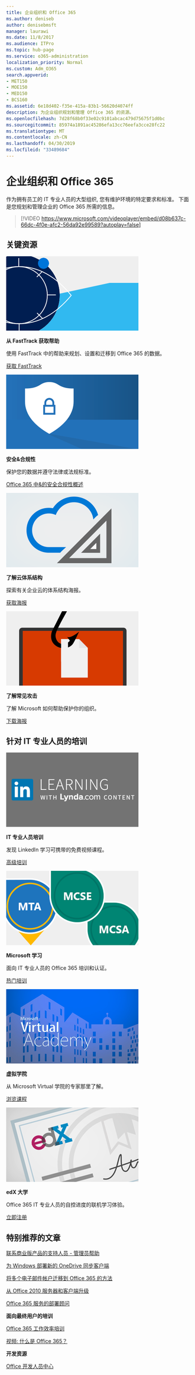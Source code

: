 ```yaml
---
title: 企业组织和 Office 365
ms.author: deniseb
author: denisebmsft
manager: laurawi
ms.date: 11/8/2017
ms.audience: ITPro
ms.topic: hub-page
ms.service: o365-administration
localization_priority: Normal
ms.custom: Adm_O365
search.appverid:
- MET150
- MOE150
- MED150
- BCS160
ms.assetid: 6e18d402-f35e-415a-83b1-56620d4074ff
description: 为企业组织规划和管理 Office 365 的资源。
ms.openlocfilehash: 7d28f68b0f33e02c9101abcac479d75675f1d0bc
ms.sourcegitcommit: 85974a1891ac45286efa13cc76eefa3cce28fc22
ms.translationtype: MT
ms.contentlocale: zh-CN
ms.lasthandoff: 04/30/2019
ms.locfileid: "33489684"
---
```

# <a name="enterprise-organizations-and-office-365"></a>企业组织和 Office 365

作为拥有员工的 IT 专业人员的大型组织, 您有维护环境的特定要求和标准。 下面是您规划和管理企业的 Office 365 所需的信息。
  

> [!VIDEO https://www.microsoft.com/videoplayer/embed/d08b637c-66dc-4f0e-afc2-56da92e99589?autoplay=false]
  
## <a name="key-resources"></a>关键资源

![构想的 FastTrack 符号](media/263443cf-d8bd-460b-ac46-a08323551f3f.png)
  
 **从 FastTrack 获取帮助**
  
使用 FastTrack 中的帮助来规划、设置和迁移到 Office 365 的数据。
  
[获取 FastTrack](https://go.microsoft.com/fwlink/?linkid=238431)
  
![安全性和合规性符号](media/f96c2cdf-d151-4f44-bb11-20bb7f366a21.png)
  
 **安全&amp;合规性**
  
保护您的数据并遵守法律或法规标准。
  
[Office 365 中&amp;的安全合规性概述](https://support.office.com/article/dcb83b2c-ac66-4ced-925d-50eb9698a0b2)
  
![云和体系结构符号](media/2850ac8d-4c99-4825-869e-83724c4ef54e.png)
  
 **了解云体系结构**
  
探索有关企业云的体系结构海报。
  
[获取海报](https://aka.ms/cloudarch)
  
[![鱼钩在屏幕上 snagging 文档 (网络钓鱼攻击)](media/dc32a996-623a-400c-9b7a-ed1b89a56948.png)](https://aka.ms/commonattacks)
  
 **了解常见攻击**
  
了解 Microsoft 如何帮助保护你的组织。
  
[下载海报](https://aka.ms/commonattacks)
  
## <a name="training-for-it-pros"></a>针对 IT 专业人员的培训

![来自 LinkedIn 学习的 IT 专业人员培训](media/b951eac7-9d99-42b5-86a3-3058a6445077.png)
  
 **IT 专业人员培训**
  
发现 LinkedIn 学习可携带的免费视频课程。
  
[高级培训](https://support.office.com/article/68cc9b95-0bdc-491e-a81f-ee70b3ec63c5.aspx)
  
![Microsoft 学习认证: MTA、MCSE、MCSA](media/8eab3b6a-5aff-423c-9c57-fd078fdebca8.png)
  
 **Microsoft 学习**
  
面向 IT 专业人员的 Office 365 培训和认证。
  
[热门培训](https://go.microsoft.com/fwlink/?linkid=826247)
  
![Microsoft Virtual 学院](media/1bced083-acd6-4705-9f22-22009166a5d7.png)
  
 **虚拟学院**
  
从 Microsoft Virtual 学院的专家那里了解。
  
[浏览课程](https://go.microsoft.com/fwlink/?linkid=826248)
  
![edX 大学证书](media/c52ff863-94fa-4d6e-b91f-f9057956a7b0.png)
  
 **edX 大学**
  
Office 365 IT 专业人员的自控进度的联机学习体验。
  
[立即注册](https://go.microsoft.com/fwlink/?linkid=852994)
  
## <a name="featured-articles"></a>特别推荐的文章

[联系商业版产品的支持人员 - 管理员帮助](https://support.office.com/article/32a17ca7-6fa0-4870-8a8d-e25ba4ccfd4b)
  
[为 Windows 部署新的 OneDrive 同步客户端](https://support.office.com/article/3f3a511c-30c6-404a-98bf-76f95c519668)
  
[将多个电子邮件帐户迁移到 Office 365 的方法](https://support.office.com/article/0a4913fe-60fb-498f-9155-a86516418842)
  
[从 Office 2010 服务器和客户端升级](upgrade-from-office-2010-servers-and-products.md)
  
[Office 365 服务的部署顾问](deployment-advisors-for-office-365.md)
  
 **面向最终用户的培训**
  
[Office 365 工作效率培训](https://support.office.com/article/af07cb6b-980d-4f33-8599-322582767408)
  
[视频: 什么是 Office 365？](https://support.office.com/article/847caf12-2589-452c-8aca-1c009797678b)
  
 **开发资源**
  
[Office 开发人员中心](https://go.microsoft.com/fwlink/?linkid=615418)
  

